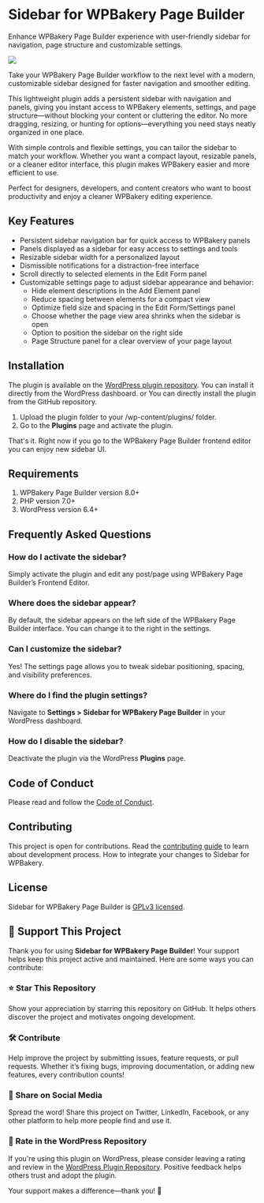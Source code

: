 # Sidebar for WPBakery Page Builder

Enhance WPBakery Page Builder experience with user-friendly sidebar for navigation, page structure and customizable settings.

![](assets/images/screenshot-1.png)

Take your WPBakery Page Builder workflow to the next level with a modern, customizable sidebar designed for faster navigation and smoother editing.

This lightweight plugin adds a persistent sidebar with navigation and panels, giving you instant access to WPBakery elements, settings, and page structure—without blocking your content or cluttering the editor. No more dragging, resizing, or hunting for options—everything you need stays neatly organized in one place.

With simple controls and flexible settings, you can tailor the sidebar to match your workflow. Whether you want a compact layout, resizable panels, or a cleaner editor interface, this plugin makes WPBakery easier and more efficient to use.

Perfect for designers, developers, and content creators who want to boost productivity and enjoy a cleaner WPBakery editing experience.

## Key Features

* Persistent sidebar navigation bar for quick access to WPBakery panels
* Panels displayed as a sidebar for easy access to settings and tools
* Resizable sidebar width for a personalized layout
* Dismissible notifications for a distraction-free interface
* Scroll directly to selected elements in the Edit Form panel
* Customizable settings page to adjust sidebar appearance and behavior:
  * Hide element descriptions in the Add Element panel
  * Reduce spacing between elements for a compact view
  * Optimize field size and spacing in the Edit Form/Settings panel
  * Choose whether the page view area shrinks when the sidebar is open
  * Option to position the sidebar on the right side
  * Page Structure panel for a clear overview of your page layout

## Installation
The plugin is available on the [WordPress plugin repository](https://wordpress.org/plugins/sidebar-navigation-for-wpbakery/). You can install it directly from the WordPress dashboard.
or
You can directly install the plugin from the GitHub repository.
1. Upload the plugin folder to your /wp-content/plugins/ folder.
2. Go to the **Plugins** page and activate the plugin.

That's it. Right now if you go to the WPBakery Page Builder frontend editor you can enjoy new sidebar UI.

## Requirements
1. WPBakery Page Builder version 8.0+
2. PHP version 7.0+
3. WordPress version 6.4+

## Frequently Asked Questions

### How do I activate the sidebar?

Simply activate the plugin and edit any post/page using WPBakery Page Builder’s Frontend Editor.

### Where does the sidebar appear?

By default, the sidebar appears on the left side of the WPBakery Page Builder interface. You can change it to the right in the settings.

### Can I customize the sidebar?

Yes! The settings page allows you to tweak sidebar positioning, spacing, and visibility preferences.

### Where do I find the plugin settings?

Navigate to **Settings > Sidebar for WPBakery Page Builder** in your WordPress dashboard.

### How do I disable the sidebar?

Deactivate the plugin via the WordPress **Plugins** page.

## Code of Conduct

Please read and follow the [Code of Conduct](./CODE_OF_CONDUCT.md).

## Contributing

This project is open for contributions. Read the [contributing guide](./CONTRIBUTING.md) to learn about development process. How to integrate your changes to Sidebar for WPBakery.

## License

Sidebar for WPBakery Page Builder is [GPLv3 licensed](./LICENSE).

## 💙 Support This Project

Thank you for using **Sidebar for WPBakery Page Builder**! Your support helps keep this project active and maintained. Here are some ways you can contribute:

### ⭐ Star This Repository
Show your appreciation by starring this repository on GitHub. It helps others discover the project and motivates ongoing development.

### 🛠 Contribute
Help improve the project by submitting issues, feature requests, or pull requests. Whether it’s fixing bugs, improving documentation, or adding new features, every contribution counts!

### 📢 Share on Social Media
Spread the word! Share this project on Twitter, LinkedIn, Facebook, or any other platform to help more people find and use it.

### 🌟 Rate in the WordPress Repository
If you're using this plugin on WordPress, please consider leaving a rating and review in the [WordPress Plugin Repository](https://wordpress.org/plugins/sidebar-navigation-for-wpbakery/). Positive feedback helps others trust and adopt the plugin.

Your support makes a difference—thank you! 🚀
